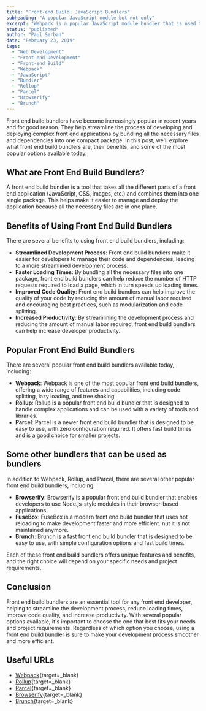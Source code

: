 ```yaml
---
title: "Front-end Build: JavaScript Bundlers"
subheading: "A popular JavaScript module but not only"
excerpt: "Webpack is a popular JavaScript module bundler that is used to build and package web applications. It processes your application's source code, resolves dependencies between modules, and generates a single bundle or multiple chunks of code that can be efficiently loaded by the browser. With Webpack, you can include different types of assets such as images, fonts, and styles in your application, and it takes care of bundling, transforming, and optimizing them."
status: "published"
author: "Paul Serban"
date: "February 23, 2019"
tags:
  - "Web Development"
  - "Front-end Development"
  - "Front-end Build"
  - "Webpack"
  - "JavaScript"
  - "Bundler"
  - "Rollup"
  - "Parcel"
  - "Browserify"
  - "Brunch"
---
```


Front end build bundlers have become increasingly popular in recent years and for good reason. They help streamline the process of developing and deploying complex front end applications by bundling all the necessary files and dependencies into one compact package. In this post, we'll explore what front end build bundlers are, their benefits, and some of the most popular options available today.

## What are Front End Build Bundlers?

A front end build bundler is a tool that takes all the different parts of a front end application (JavaScript, CSS, images, etc.) and combines them into one single package. This helps make it easier to manage and deploy the application because all the necessary files are in one place.

## Benefits of Using Front End Build Bundlers

There are several benefits to using front end build bundlers, including:

- **Streamlined Development Process**: Front end build bundlers make it easier for developers to manage their code and dependencies, leading to a more streamlined development process.
- **Faster Loading Times**: By bundling all the necessary files into one package, front end build bundlers can help reduce the number of HTTP requests required to load a page, which in turn speeds up loading times.
- **Improved Code Quality**: Front end build bundlers can help improve the quality of your code by reducing the amount of manual labor required and encouraging best practices, such as modularization and code splitting.
- **Increased Productivity**: By streamlining the development process and reducing the amount of manual labor required, front end build bundlers can help increase developer productivity.

## Popular Front End Build Bundlers

There are several popular front end build bundlers available today, including:

- **Webpack**: Webpack is one of the most popular front end build bundlers, offering a wide range of features and capabilities, including code splitting, lazy loading, and tree shaking.
- **Rollup**: Rollup is a popular front end build bundler that is designed to handle complex applications and can be used with a variety of tools and libraries.
- **Parcel**: Parcel is a newer front end build bundler that is designed to be easy to use, with zero configuration required. It offers fast build times and is a good choice for smaller projects.

## Some other bundlers that can be used as bundlers

In addition to Webpack, Rollup, and Parcel, there are several other popular front end build bundlers, including:

- **Browserify**: Browserify is a popular front end build bundler that enables developers to use Node.js-style modules in their browser-based applications.
- **FuseBox**: FuseBox is a modern front end build bundler that uses hot reloading to make development faster and more efficient. nut it is not maintained anymore.
- **Brunch**: Brunch is a fast front end build bundler that is designed to be easy to use, with simple configuration options and fast build times.

Each of these front end build bundlers offers unique features and benefits, and the right choice will depend on your specific needs and project requirements.

## Conclusion

Front end build bundlers are an essential tool for any front end developer, helping to streamline the development process, reduce loading times, improve code quality, and increase productivity. With several popular options available, it's important to choose the one that best fits your needs and project requirements. Regardless of which option you choose, using a front end build bundler is sure to make your development process smoother and more efficient.

## Useful URLs
- [Webpack](https://webpack.js.org/){target=_blank}
- [Rollup](https://www.rollupjs.org/){target=_blank}
- [Parcel](https://parceljs.org/){target=_blank}
- [Browserify](https://browserify.org/){target=_blank}
- [Brunch](https://brunch.io/){target=_blank}